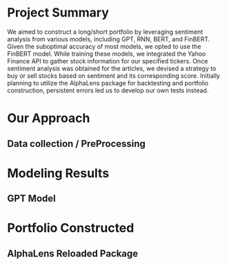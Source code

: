 # Project Summary
We aimed to construct a long/short portfolio by leveraging sentiment analysis from various models, including GPT, RNN, BERT, and FinBERT. Given the suboptimal accuracy of most models, we opted to use the FinBERT model. While training these models, we integrated the Yahoo Finance API to gather stock information for our specified tickers. Once sentiment analysis was obtained for the articles, we devised a strategy to buy or sell stocks based on sentiment and its corresponding score. Initially planning to utilize the AlphaLens package for backtesting and portfolio construction, persistent errors led us to develop our own tests instead.

# Our Approach
## Data collection / PreProcessing

# Modeling Results
## GPT Model

# Portfolio Constructed

## AlphaLens Reloaded Package
